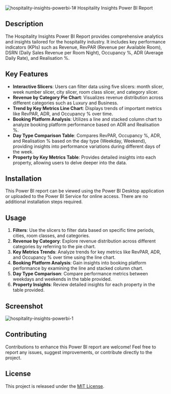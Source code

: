 ![hospitality-insights-powerbi-1](https://github.com/AmishBaskaran/hospitality-insights-powerbi/assets/167852107/e8d53171-1c3b-408a-8dac-13db4d6957cd)# Hospitality Insights Power BI Report

## Description

The Hospitality Insights Power BI Report provides comprehensive analytics and insights tailored for the hospitality industry. It includes key performance indicators (KPIs) such as Revenue, RevPAR (Revenue per Available Room), DSRN (Daily Sales Revenue per Room Night), Occupancy %, ADR (Average Daily Rate), and Realisation %.

## Key Features

- **Interactive Slicers**: Users can filter data using five slicers: month slicer, week number slicer, city slicer, room class slicer, and category slicer.
- **Revenue by Category Pie Chart**: Visualizes revenue distribution across different categories such as Luxury and Business.
- **Trend by Key Metrics Line Chart**: Displays trends of important metrics like RevPAR, ADR, and Occupancy % over time.
- **Booking Platform Analysis**: Utilizes a line and stacked column chart to analyze booking platform performance based on ADR and Realisation %.
- **Day Type Comparison Table**: Compares RevPAR, Occupancy %, ADR, and Realisation % based on the day type (Weekday, Weekend), providing insights into performance variations during different days of the week.
- **Property by Key Metrics Table**: Provides detailed insights into each property, allowing users to delve deeper into the data.

## Installation

This Power BI report can be viewed using the Power BI Desktop application or uploaded to the Power BI Service for online access. There are no additional installation steps required.

## Usage

1. **Filters**: Use the slicers to filter data based on specific time periods, cities, room classes, and categories.
2. **Revenue by Category**: Explore revenue distribution across different categories by referring to the pie chart.
3. **Key Metrics Trends**: Analyze trends for key metrics like RevPAR, ADR, and Occupancy % over time using the line chart.
4. **Booking Platform Analysis**: Gain insights into booking platform performance by examining the line and stacked column chart.
5. **Day Type Comparison**: Compare performance metrics between weekdays and weekends in the table provided.
6. **Property Insights**: Review detailed insights for each property in the table provided.

## Screenshot

![hospitality-insights-powerbi-1](https://github.com/AmishBaskaran/hospitality-insights-powerbi/assets/167852107/0a7c9be2-87f1-4b4e-a42f-7c2473749ed5)


## Contributing

Contributions to enhance this Power BI report are welcome! Feel free to report any issues, suggest improvements, or contribute directly to the project.

## License

This project is released under the [MIT License](https://opensource.org/licenses/MIT).
